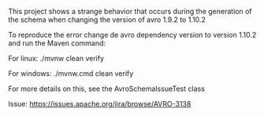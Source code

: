 This project shows a strange behavior that occurs during the generation of the schema when changing the version of avro 1.9.2 to 1.10.2

To reproduce the error change de avro dependency version to version 1.10.2 and run the Maven command: 

For linux:
./mvnw clean verify

For windows:
./mvnw.cmd clean verify

For more details on this, see the AvroSchemaIssueTest class

Issue: https://issues.apache.org/jira/browse/AVRO-3138